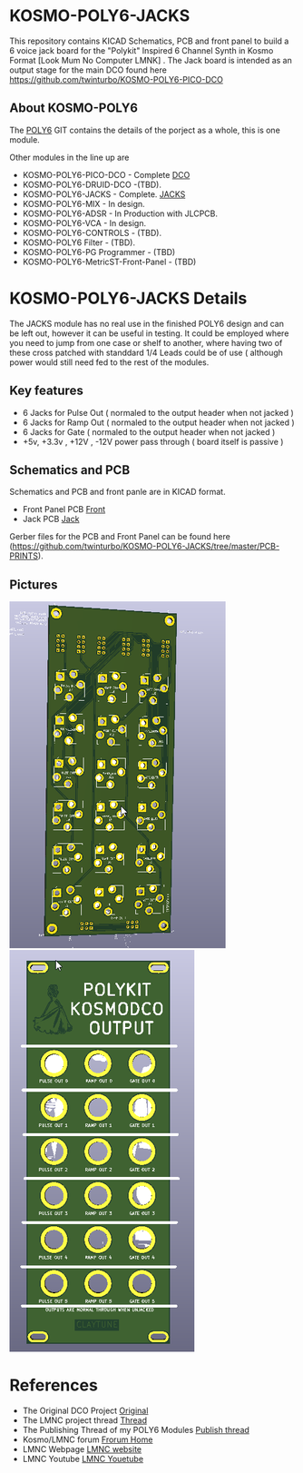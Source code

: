 # KOSMO-POLY6-JACKS

This repository contains KICAD Schematics, PCB and front panel to build a 6 voice jack board for the "Polykit" Inspired 6 Channel Synth in Kosmo Format [Look Mum No Computer LMNK] . The Jack board is intended as an output stage for the main DCO found here https://github.com/twinturbo/KOSMO-POLY6-PICO-DCO

## About KOSMO-POLY6
The [POLY6](https://github.com/twinturbo/KOSMO-POLY6) GIT contains the details of the porject as a whole, this is one module.

Other modules in the line up are

- KOSMO-POLY6-PICO-DCO - Complete [ DCO ](https://github.com/twinturbo/KOSMO-POLY6-PICO-DCO)
- KOSMO-POLY6-DRUID-DCO -(TBD).
- KOSMO-POLY6-JACKS - Complete. [ JACKS ](https://github.com/twinturbo/KOSMO-POLY6-JACKS)
- KOSMO-POLY6-MIX - In design.
- KOSMO-POLY6-ADSR - In Production with JLCPCB.
- KOSMO-POLY6-VCA - In design.
- KOSMO-POLY6-CONTROLS - (TBD).
- KOSMO-POLY6 Filter - (TBD).
- KOSMO-POLY6-PG Programmer - (TBD)
- KOSMO-POLY6-MetricST-Front-Panel - (TBD)

# KOSMO-POLY6-JACKS Details

The JACKS module has no real use in the finished POLY6 design and can be left out, however it can be useful in testing. It could be employed where you need to jump from one case or shelf to another, where having two of these cross patched with standdard 1/4 Leads could be of use ( although power would still need fed to the rest of the modules. 

## Key features

- 6 Jacks for Pulse Out ( normaled to the output header when not jacked )
- 6 Jacks for Ramp Out ( normaled to the output header when not jacked )
- 6 Jacks for Gate ( normaled to the output header when not jacked )
- +5v, +3.3v , +12V , -12V power pass through ( board itself is passive )

## Schematics and PCB
Schematics and PCB and front panle are in KICAD format.

- Front Panel PCB [Front](https://github.com/twinturbo/KOSMO-POLY6-JACKS/tree/master/HARDWARE/FRONT-PANEL)
- Jack PCB [Jack](https://github.com/twinturbo/KOSMO-POLY6-JACKS/tree/master/HARDWARE/JACK-BAORD)

Gerber files for the PCB and Front Panel can be found here (https://github.com/twinturbo/KOSMO-POLY6-JACKS/tree/master/PCB-PRINTS).

## Pictures
![Kosmo DCO Jack PCB ](/Documentation/jack-pcb-V0.1.0.png)
![Kosmo DCO Jack Front Panle ](/Documentation/jack-fp-V0.1.0.png)


# References
- The Original DCO Project [ Original ](https://github.com/polykit/pico-dco)
- The LMNC project thread [ Thread ](https://lookmumnocomputer.discourse.group/t/kosmoing-the-polykit-dco/5878)
- The Publishing Thread of my POLY6 Modules [ Publish thread ](https://lookmumnocomputer.discourse.group/t/kosmo-poly6-releases/5962)
- Kosmo/LMNC forum [ Frorum Home ](https://lookmumnocomputer.discourse.group/)
- LMNC Webpage [ LMNC website](https://www.lookmumnocomputer.com/)
- LMNC Youtube [ LMNC Youetube](https://www.youtube.com/c/LOOKMUMNOCOMPUTER/videos)
